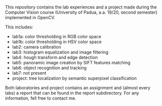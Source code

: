 This repository contains the lab experiences and a project made during the
Computer Vision course (University of Padua, a.a. 19/20, second semester)
implemented in OpenCV. 

This includes:
* lab1a: color thresholding in RGB color space
* lab1b: color thresholding in HSV color space
* lab2: camera calibration
* lab3: histogram equalization and image filtering
* lab4: hough transform and edge detection
* lab5: panoramic image creation by SIFT features matching
* lab6: object recognition and tracking
* lab7: not present
* project: tree localization by semantic superpixel classification

Both laboratories and project contains an assignment and (almost every labs) a report that can be found in the report subdirectory.
For any information, fell free to contact me.

